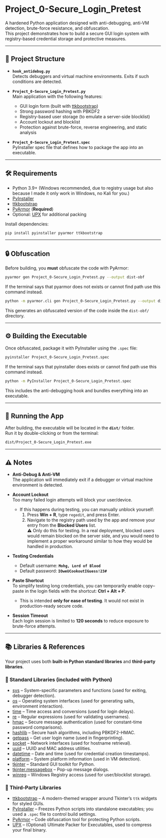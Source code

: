 # Project_0-Secure_Login_Pretest

A hardened Python application designed with anti-debugging, anti-VM detection, brute-force resistance, and obfuscation.  
This project demonstrates how to build a secure GUI login system with registry-based credential storage and protective measures.

---

## 📂 Project Structure

- **`hook_antidebug.py`**  
  Detects debuggers and virtual machine environments. Exits if such conditions are detected.

- **`Project_0-Secure_Login_Pretest.py`**  
  Main application with the following features:
  - GUI login form (built with [ttkbootstrap](https://github.com/israel-dryer/ttkbootstrap))  
  - Strong password hashing with PBKDF2  
  - Registry-based user storage (to emulate a server-side blocklist)  
  - Account lockout and blocklist  
  - Protection against brute-force, reverse engineering, and static analysis

- **`Project_0-Secure_Login_Pretest.spec`**  
  PyInstaller spec file that defines how to package the app into an executable.

---

## 🛠️ Requirements

- Python 3.9+ (Windows recommended, due to registry usage but also because I made it only work in Windows, no Kali for you.)  
- [PyInstaller](https://pyinstaller.org/)  
- [ttkbootstrap](https://pypi.org/project/ttkbootstrap/)  
- [PyArmor](https://github.com/dashingsoft/pyarmor) (**Required**)  
- Optional: [UPX](https://upx.github.io/) for additional packing

Install dependencies:

```bash
pip install pyinstaller pyarmor ttkbootstrap
```

---

## 🔒 Obfuscation

Before building, you **must** obfuscate the code with PyArmor:

```bash
pyarmor gen Project_0-Secure_Login_Pretest.py --output dist-obf
```

If the terminal says that pyarmor does not exists or cannot find path use this command instead.
  
```bash
python -m pyarmor.cli gen Project_0-Secure_Login_Pretest.py --output dist-obf
```

This generates an obfuscated version of the code inside the `dist-obf/` directory.

---

## ⚙️ Building the Executable

Once obfuscated, package it with PyInstaller using the `.spec` file:

```bash
pyinstaller Project_0-Secure_Login_Pretest.spec
```

If the terminal says that pyinstaller does exists or cannot find path use this command instead.

```bash
python -m PyInstaller Project_0-Secure_Login_Pretest.spec
```

This includes the anti-debugging hook and bundles everything into an executable.

---

## 🚀 Running the App

After building, the executable will be located in the **`dist/`** folder.  
Run it by double-clicking or from the terminal:

```bash
dist/Project_0-Secure_Login_Pretest.exe
```

---

## ⚠️ Notes

- **Anti-Debug & Anti-VM**  
  The application will immediately exit if a debugger or virtual machine environment is detected.

- **Account Lockout**  
  Too many failed login attempts will block your user/device.  
  - If this happens during testing, you can manually unblock yourself:  
    1. Press **Win + R**, type `regedit`, and press Enter.  
    2. Navigate to the registry path used by the app and remove your entry from the **Blocked Users** list.  
    ⚠️ Only do this for testing. In a real deployment, blocked users would remain blocked on the server side, and you would need to implement a proper workaround similar to how they would be handled in production.

- **Testing Credentials**  
  - Default username: **`Mohg, Lord of Blood`**  
  - Default password: **`IOweUCookoutIGuess!23#`**

- **Paste Shortcut**  
  To simplify testing long credentials, you can temporarily enable copy–paste in the login fields with the shortcut: **Ctrl + Alt + P**.  
  - This is intended **only for ease of testing**. It would not exist in production-ready secure code.

- **Session Timeout**  
  Each login session is limited to **120 seconds** to reduce exposure to brute-force attempts.

---

## 📚 Libraries & References

Your project uses both **built-in Python standard libraries** and **third-party libraries**.  

### 🔹 Standard Libraries (included with Python)
- [sys](https://docs.python.org/3/library/sys.html) – System-specific parameters and functions (used for exiting, debugger detection).  
- [os](https://docs.python.org/3/library/os.html) – Operating system interfaces (used for generating salts, environment interaction).  
- [time](https://docs.python.org/3/library/time.html) – Time access and conversions (used for login delays).  
- [re](https://docs.python.org/3/library/re.html) – Regular expressions (used for validating usernames).  
- [hmac](https://docs.python.org/3/library/hmac.html) – Secure message authentication (used for constant-time password comparisons).  
- [hashlib](https://docs.python.org/3/library/hashlib.html) – Secure hash algorithms, including PBKDF2-HMAC.  
- [getpass](https://docs.python.org/3/library/getpass.html) – Get user login name (used in fingerprinting).  
- [socket](https://docs.python.org/3/library/socket.html) – Network interfaces (used for hostname retrieval).  
- [uuid](https://docs.python.org/3/library/uuid.html) – UUID and MAC address utilities.  
- [datetime](https://docs.python.org/3/library/datetime.html) – Date and time (used for credential creation timestamps).  
- [platform](https://docs.python.org/3/library/platform.html) – System platform information (used in VM detection).  
- [tkinter](https://docs.python.org/3/library/tkinter.html) – Standard GUI toolkit for Python.  
- [tkinter.messagebox](https://docs.python.org/3/library/tkinter.messagebox.html) – Pop-up message dialogs.  
- [winreg](https://docs.python.org/3/library/winreg.html) – Windows Registry access (used for user/blocklist storage).  

### 🔹 Third-Party Libraries
- [ttkbootstrap](https://ttkbootstrap.readthedocs.io/en/latest/) – A modern-themed wrapper around Tkinter’s `ttk` widgets for styled GUIs.  
- [PyInstaller](https://pyinstaller.org/en/stable/) – Freezes Python scripts into standalone executables; you used a `.spec` file to control build settings.  
- [PyArmor](https://github.com/dashingsoft/pyarmor) – Code obfuscation tool for protecting Python scripts.  
- [UPX](https://upx.github.io/) – (Optional) Ultimate Packer for Executables, used to compress your final binary.  



